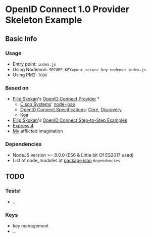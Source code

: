 # OpenID Connect 1.0 Provider Skeleton Example

## Basic Info

### Usage
* Entry point: ``index.js``
* Using Nodemon: ``SECURE_KEY=your_secure_key nodemon index.js``
* Using PM2: ``TODO``

### Based on
* [Filip Skokan](https://github.com/panva)'s [OpenID Connect Provider](https://github.com/panva/node-oidc-provider)
  *
  * [Cisco Systems](https://github.com/cisco)' [node-jose](https://github.com/cisco/node-jose)
  * [OpenID Connect Specifications](http://openid.net/connect/): [Core](http://openid.net/specs/openid-connect-core-1_0.html), [Discovery](http://openid.net/specs/openid-connect-discovery-1_0.html)
  * [Koa](http://koajs.com/)
* [Filip Skokan](https://github.com/panva)'s [OpenID Connect Step-to-Step Examples](https://github.com/panva/node-oidc-provider-example)
* [Express 4](http://expressjs.com/)
* [My](https://github.com/xlazex) afflicted imagination

### Dependencies
* NodeJS version >= 8.0.0 (ES6 & Little bit Of ES2017 used)
* List of node_modules at [package.json](https://github.com/xlazex/openid-connect-provider-example/blob/master/package.json) ``dependencies``

## TODO

### Tests!
* ...

### Keys
* key management
* ...
